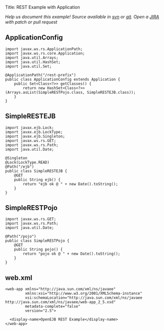 Title: REST Example with Application

*Help us document this example! Source available in [svn](http://svn.apache.org/repos/asf/openejb/trunk/openejb/examples/rest-example-with-application) or [git](https://github.com/apache/openejb/tree/trunk/openejb/examples/rest-example-with-application). Open a [JIRA](https://issues.apache.org/jira/browse/TOMEE) with patch or pull request*

## ApplicationConfig

    import javax.ws.rs.ApplicationPath;
    import javax.ws.rs.core.Application;
    import java.util.Arrays;
    import java.util.HashSet;
    import java.util.Set;

    @ApplicationPath("/rest-prefix")
    public class ApplicationConfig extends Application {
        public Set<Class<?>> getClasses() {
            return new HashSet<Class<?>>(Arrays.asList(SimpleRESTPojo.class, SimpleRESTEJB.class));
        }
    }

## SimpleRESTEJB

    import javax.ejb.Lock;
    import javax.ejb.LockType;
    import javax.ejb.Singleton;
    import javax.ws.rs.GET;
    import javax.ws.rs.Path;
    import java.util.Date;

    @Singleton
    @Lock(LockType.READ)
    @Path("/ejb")
    public class SimpleRESTEJB {
        @GET
        public String ejb() {
            return "ejb ok @ " + new Date().toString();
        }
    }

## SimpleRESTPojo

    import javax.ws.rs.GET;
    import javax.ws.rs.Path;
    import java.util.Date;

    @Path("/pojo")
    public class SimpleRESTPojo {
        @GET
        public String pojo() {
            return "pojo ok @ " + new Date().toString();
        }
    }

## web.xml

    <web-app xmlns="http://java.sun.com/xml/ns/javaee"
             xmlns:xsi="http://www.w3.org/2001/XMLSchema-instance"
             xsi:schemaLocation="http://java.sun.com/xml/ns/javaee http://java.sun.com/xml/ns/javaee/web-app_2_5.xsd"
             metadata-complete="false"
             version="2.5">
    
      <display-name>OpenEJB REST Example</display-name>
    </web-app>
    
